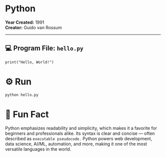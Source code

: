 # Python

**Year Created:** 1991  
**Creator:** Guido van Rossum

---

## 💻 Program File: `hello.py`

```
print("Hello, World!")
```

# ⚙️ Run

```
python hello.py
```

# 🧠 Fun Fact

Python emphasizes readability and simplicity, which makes it a favorite for beginners and professionals alike.
Its syntax is clear and concise — often described as `executable pseudocode.`
Python powers web development, data science, AI/ML, automation, and more, making it one of the most versatile languages in the world.